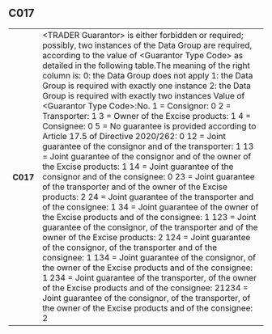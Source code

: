 ## C017
<table>
 <tr>
  <th>
   C017
  </th>
  <td>
   &lt;TRADER Guarantor&gt; is either forbidden or required; possibly, two instances of the Data Group are required, according to the value of &lt;Guarantor Type Code&gt; as detailed in the following table.The meaning of the right column is:  0: the Data Group does not apply  1: the Data Group is required with exactly one instance  2: the Data Group is required with exactly two instances Value of &lt;Guarantor Type Code&gt;:No.   1 = Consignor: 0   2 = Transporter: 1   3 = Owner of the Excise products: 1   4 = Consignee: 0   5 = No guarantee is provided according to Article 17.5 of Directive 2020/262: 0  12 = Joint guarantee of the consignor and of the transporter: 1  13 = Joint guarantee of the consignor and of the owner of the Excise products: 1  14 = Joint guarantee of the consignor and of the consignee: 0  23 = Joint guarantee of the transporter and of the owner of the Excise products: 2  24 = Joint guarantee of the transporter and of the consignee: 1  34 = Joint guarantee of the owner of the Excise products and of the consignee: 1 123 = Joint guarantee of the consignor, of the transporter and of the owner of the Excise products: 2 124 = Joint guarantee of the consignor, of the transporter and of the consignee: 1 134 = Joint guarantee of the consignor, of the owner of the Excise products and of the consignee: 1 234 = Joint guarantee of the transporter, of the owner of the Excise products and of the consignee: 21234 = Joint guarantee of the consignor, of the transporter, of the owner of the Excise products and of the consignee: 2
  </td>
 </tr>
</table>
